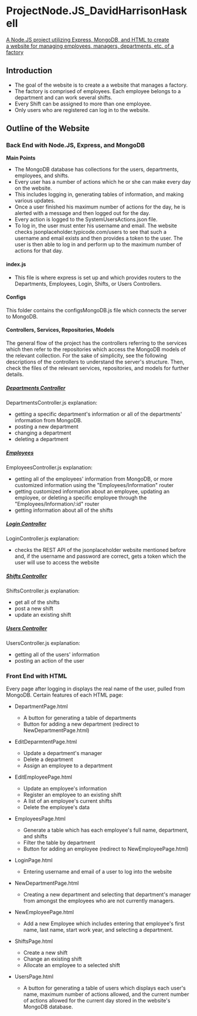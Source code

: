 # ProjectNode.JS_DavidHarrisonHaskell
 <u>A Node.JS project utilizing Express, MongoDB, and HTML to create  
  a website for managing employees, managers, departments, etc. of a factory</u>

## Introduction
- The goal of the website is to create a a website that manages a factory. 
- The factory is comprised of employees. Each employee belongs to a department and can work several shifts. 
- Every Shift can be assigned to more than one employee.
- Only users who are registered can log in to the website.  

## Outline of the Website

### Back End with Node.JS, Express, and MongoDB
**Main Points**  
- The MongoDB database has collections for the users,
departments, employees, and shifts.  
- Every user has a number of actions which he or she can make every day on the website.  
- This includes logging in, generating tables of information, and making various updates.  
- Once a user finished his maximum number of actions for the day, he is alerted with a message and then logged out for the day.
- Every action is logged to the SystemUsersActions.json file.  
- To log in, the user must enter his username and email. The website checks jsonplaceholder.typicode.com/users to see that such a username and email exists and then provides a token to the user. The user is then able to log in and perform up to the maximum number of actions for that day.  

#### index.js
- This file is where express is set up and which provides routers to the Departments, Employees, Login, Shifts, or Users Controllers.  

#### **Configs**
This folder contains the configsMongoDB.js file which connects the server to MongoDB.

#### **Controllers, Services, Repositories, Models**
The general flow of the project has the controllers referring to the services which then refer to the repositories which access the MongoDB models of the relevant collection. For the sake of simplicity, see the following descriptions of the controllers to understand the server's structure. Then, check the files of the relevant services, repositories, and models for further details.  

##### <u>Departments Controller</u>
  DepartmentsController.js explanation:
  - getting a specific department's information or all of the departments' information from MongoDB.  
  - posting a new department  
  - changing a department  
  - deleting a department  

##### <u>Employees</u>
EmployeesController.js explanation:
- getting all of the employees' information from MongoDB, or more customized information using the "Employees/Information" router
- getting customized information about an employee, updating an employee, or deleting a specific employee through the "Employees/Information/:id" router
- getting information about all of the shifts  

##### <u>Login Controller</u>
LoginController.js explanation:  
- checks the REST API of the jsonplaceholder website mentioned before and, if the username and password are correct, gets a token which the user will use to access the website  

##### <u>Shifts Controller</u>  
ShiftsController.js explanation:  
- get all of the shifts
- post a new shift
- update an existing shift

##### <u>Users Controller</u>  
UsersController.js explanation:  
- getting all of the users' information
- posting an action of the user


### Front End with HTML
Every page after logging in displays the real name of the user, pulled from MongoDB. Certain features of each HTML page:  

- DepartmentPage.html
    - A button for generating a table of departments
    - Button for adding a new department (redirect to NewDepartmentPage.html)  

- EditDeparmtentPage.html
    - Update a department's manager
    - Delete a department
    - Assign an employee to a department  

- EditEmployeePage.html
    - Update an employee's information
    - Register an employee to an existing shift
    - A list of an employee's current shifts
    - Delete the employee's data  

- EmployeesPage.html
    - Generate a table which has each employee's full name, department, and shifts
    - Filter the table by department
    - Button for adding an employee (redirect to NewEmployeePage.html)  

- LoginPage.html  
    - Entering username and email of a user to log into the website  

- NewDepartmentPage.html
    - Creating a new department and selecting that department's manager from amongst the employees who are not currently managers.  

- NewEmployeePage.html
    - Add a new Employee which includes entering that employee's first name, last name, start work year, and selecting a department.  

- ShiftsPage.html
    - Create a new shift
    - Change an existing shift
    - Allocate an employee to a selected shift  

- UsersPage.html
    - A button for generating a table of users which displays each user's name, maximum number of actions allowed, and the current number of actions allowed for the current day stored in the website's MongoDB database.



    






